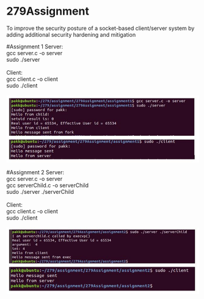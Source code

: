 # 279Assignment
To improve the security posture of a socket-based client/server system by adding additional security hardening and mitigation

#Assignment 1
Server:<br>
gcc server.c -o server<br>
sudo ./server<br>
<br>
Client: <br>
gcc client.c -o client<br>
sudo ./client<br>
<br>
![Screenshot](images/assignment1SS.JPG)

#Assignment 2
Server:<br>
gcc server.c -o server<br>
gcc serverChild.c -o serverChild<br>
sudo ./server ./serverChild<br>
<br>
Client: <br>
gcc client.c -o client <br>
sudo ./client<br>
<br>
![Screenshot](images/assignment2SS.JPG)
